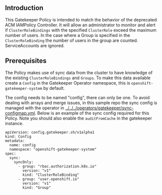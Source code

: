 ## Introduction
This Gatekeeper Policy is intended to match the behavior of the deprecated ACM IAMPolicy Controller.  It will allow an administrator to monitor and alert if `ClusterRoleBindings` with the specified `ClusterRole` exceed the maximum number of users.  In the case where a Group is specified in the `ClusterRoleBinding` the number of users in the group are counted.  ServiceAccounts are ignored.

## Prerequisites
The Policy makes use of sync data from the cluster to have knowledge of the existing `ClusterRoleBindings` and `Groups`.  To make this data available create a `Config` in the Gatekeeper Operator namespace, this is `openshift-gatekeeper-system` by default.

The config needs to be named "config", there can only be one.  To avoid dealing with arrays and merge issues, in this sample repo the sync config is managed with the operator in [../../../operators/gatekeeper/sync-configmap.yml](../../../operators/gatekeeper/sync-configmap.yml).  Below is an example of the sync config required for this Policy.  Note you should also enable the `auditFromCache` in the gatekeeper instance.

```
apiVersion: config.gatekeeper.sh/v1alpha1
kind: Config
metadata:
  name: config
  namespace: "openshift-gatekeeper-system"
spec:
  sync:
    syncOnly:
      - group: "rbac.authorization.k8s.io"
        version: "v1"
        kind: "ClusterRoleBinding"
      - group: "user.openshift.io"
        version: "v1"
        kind: "Group"
```
